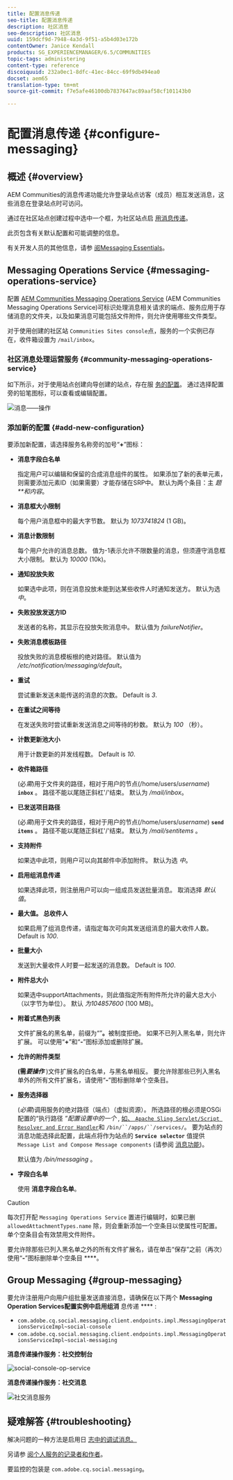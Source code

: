 ```yaml
---
title: 配置消息传递
seo-title: 配置消息传递
description: 社区消息
seo-description: 社区消息
uuid: 159dcf9d-7948-4a3d-9f51-a5b4d03e172b
contentOwner: Janice Kendall
products: SG_EXPERIENCEMANAGER/6.5/COMMUNITIES
topic-tags: administering
content-type: reference
discoiquuid: 232a0ec1-8dfc-41ec-84cc-69f9db494ea0
docset: aem65
translation-type: tm+mt
source-git-commit: f7e5afe46100db7837647ac89aaf58cf101143b0

---
```



# 配置消息传递 {#configure-messaging}

## 概述 {#overview}

AEM Communities的消息传递功能允许登录站点访客（成员）相互发送消息，这些消息在登录站点时可访问。

通过在社区站点创建过程中选中一个框，为社区站点启 [用消息传递](/help/communities/sites-console.md)。

此页包含有关默认配置和可能调整的信息。

有关开发人员的其他信息，请参 [阅Messaging Essentials](/help/communities/essentials-messaging.md)。

## Messaging Operations Service {#messaging-operations-service}

配置 [AEM Communities Messaging Operations Service](https://localhost:4502/system/console/configMgr/com.adobe.cq.social.messaging.client.endpoints.impl.MessagingOperationsServiceImpl) (AEM Communities Messaging Operations Service)可标识处理消息相关请求的端点、服务应用于存储消息的文件夹，以及如果消息可能包括文件附件，则允许使用哪些文件类型。

对于使用创建的社区站 `Communities Sites console`点，服务的一个实例已存在，收件箱设置为 `/mail/inbox`。

### 社区消息处理运营服务 {#community-messaging-operations-service}

如下所示，对于使用站点创建向导创建的站点，存在服 [务的配置](/help/communities/sites-console.md)。 通过选择配置旁的铅笔图标，可以查看或编辑配置。

![消息——操作](assets/messaging-operations.png)

### 添加新的配置 {#add-new-configuration}

要添加新配置，请选择服务名称旁的加号“**+**”图标：

* **消息字段白名单**

   指定用户可以编辑和保留的合成消息组件的属性。 如果添加了新的表单元素，则需要添加元素ID（如果需要）才能存储在SRP中。 默认为两个条目：主 *题**和内容*。

* **消息框大小限制**

   每个用户消息框中的最大字节数。 默认为 *1073741824* (1 GB)。

* **消息计数限制**

   每个用户允许的消息总数。 值为-1表示允许不限数量的消息，但须遵守消息框大小限制。 默认为 *10000* (10k)。

* **通知投放失败**

   如果选中此项，则在消息投放未能到达某些收件人时通知发送方。 默认为选 *中*。

* **失败投放发送方ID**

   发送者的名称，其显示在投放失败消息中。 默认值为 *failureNotifier*。

* **失败消息模板路径**

   投放失败的消息模板根的绝对路径。 默认值为 */etc/notification/messaging/default*。

* **重试**

   尝试重新发送未能传送的消息的次数。 Default is *3*.

* **在重试之间等待**

   在发送失败时尝试重新发送消息之间等待的秒数。 默认为 *100* （秒）。

* **计数更新池大小**

   用于计数更新的并发线程数。 Default is *10*.

* **收件箱路径**

   (必&#x200B;*需*)用于文件夹的路径，相对于用户的节点(/home/users/*username*) **`inbox`** 。 路径不能以尾随正斜杠&#39;/&#39;结束。 默认为 */mail/inbox*。

* **已发送项目路径**

   (必&#x200B;*需*)用于文件夹的路径，相对于用户的节点(/home/users/*username*) **`send items`** 。 路径不能以尾随正斜杠&#39;/&#39;结束。 默认为 */mail/sentitems* 。

* **支持附件**

   如果选中此项，则用户可以向其邮件中添加附件。 默认为选 *中*。

* **启用组消息传递**

   如果选择此项，则注册用户可以向一组成员发送批量消息。 取消选择 *默认值*。

* **最大值。 总收件人**

   如果启用了组消息传递，请指定每次可向其发送组消息的最大收件人数。 Default is *100*.

* **批量大小**

   发送到大量收件人时要一起发送的消息数。 Default is *100*.

* **附件总大小**

   如果选中supportAttachments，则此值指定所有附件所允许的最大总大小（以字节为单位）。 默认 *为104857600* (100 MB)。

* **附着式黑色列表**

   文件扩展名的黑名单，前缀为“”**。**&#x200B;被制度拒绝。 如果不已列入黑名单，则允许扩展。 可以使用“**+**”和“**-**”图标添加或删除扩展。

* **允许的附件类型**

   **(需&#x200B;*要操作*** )文件扩展名的白名单，与黑名单相反。 要允许除那些已列入黑名单外的所有文件扩展名，请使用“**-**”图标删除单个空条目。

* **服务选择器**

   (*必需*)调用服务的绝对路径（端点）（虚拟资源）。 所选路径的根必须是OSGi配置的“执行路径 *”配置设置中的一个* , [ 如、 `Apache Sling Servlet/Script Resolver and Error Handler`](https://localhost:4502/system/console/configMgr/org.apache.sling.servlets.resolver.SlingServletResolver)和 `/bin/``/apps/``/services/`。 要为站点的消息功能选择此配置，此端点将作为站点的 **`Service selector`** 值提供 `Message List and Compose Message components` (请参阅 [消息功能](/help/communities/configure-messaging.md))。

   默认值为 */bin/messaging* 。

* **字段白名单**

   使用 **消息字段白名单**。

>[!CAUTION]
>
>每次打开配 `Messaging Operations Service` 置进行编辑时，如果已删 `allowedAttachmentTypes.name` 除，则会重新添加一个空条目以使属性可配置。 单个空条目会有效禁用文件附件。
>
>要允许除那些已列入黑名单之外的所有文件扩展名，请在单击“保存”之前（再次）使用“**-**”图标删除单个空条目 ****。


## Group Messaging {#group-messaging}

要允许注册用户向用户组批量发送直接消息，请确保在以下两个 **Messaging Operation Services配置实例中启用组消** 息传递 **** :

* `com.adobe.cq.social.messaging.client.endpoints.impl.MessagingOperationsServiceImpl~social-console`
* `com.adobe.cq.social.messaging.client.endpoints.impl.MessagingOperationsServiceImpl~social-messaging`

**消息传递操作服务：社交控制台**

![social-console-op-service](assets/social-console-op-service.png)

**消息传递操作服务：社交消息**

![社交消息服务](assets/social-message-op-service.png)

## 疑难解答 {#troubleshooting}

解决问题的一种方法是启用日 [志中的调试消息。](/help/sites-administering/troubleshooting.md)

另请参 [阅个人服务的记录者和作者](/help/sites-deploying/configure-logging.md#loggers-and-writers-for-individual-services)。

要监控的包装是 `com.adobe.cq.social.messaging`。
